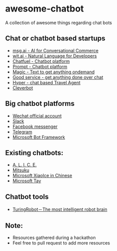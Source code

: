 # awesome-chatbot
A collection of awesome things regarding chat bots

## Chat or chatbot based startups
- [msg.ai - AI for Conversational Commerce](http://msg.ai/)
- [wit.ai - Natural Language for Developers
](https://wit.ai/)
- [Chatfuel - Chatbot platform](http://chatfuel.com/)
- [Prompt - Chatbot platform](http://promptapp.io/)
- [Magic - Text to get anything ondemand](https://getmagicnow.com/)
- [Good service - get anything done over chat](http://www.goodservice.in/)
- [Hyper - chat based Travel Agent](https://www.usehyper.com/)
- [Cleverbot](http://www.cleverbot.com/)

## Big chatbot platforms
- [Wechat official account](https://admin.wechat.com/)
- [Slack](https://api.slack.com/bot-users)
- [Facebook messenger](https://developers.facebook.com/docs/messenger)
- [Telegram](https://core.telegram.org/)
- [Microsoft Bot Framework](https://dev.botframework.com/)

## Existing chatbots:
- [ A. L. I. C. E.](http://alice.pandorabots.com/)
- [Mitsuku](http://www.mitsuku.com/)
- [Microsoft XiaoIce in Chinese ](http://www.msxiaoice.com/DesktopLanding)
- [Microsoft Tay](https://twitter.com/tayandyou)

## Chatbot tools
- [TuringRobot－The most intelligent robot brain](http://www.tuling123.com/)

## Note:
- Resources gathered during a hackathon
- Feel free to pull request to add more resources

